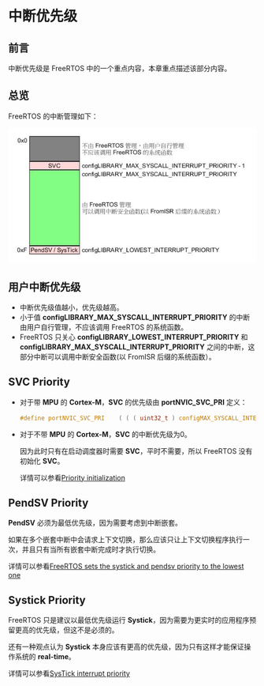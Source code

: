 # 中断优先级

## 前言

中断优先级是 FreeRTOS 中的一个重点内容，本章重点描述该部分内容。

## 总览

FreeRTOS 的中断管理如下：

![interrupt priority][1]

## 用户中断优先级

 - 中断优先级值越小，优先级越高。
 - 小于值 **configLIBRARY_MAX_SYSCALL_INTERRUPT_PRIORITY** 的中断由用户自行管理，不应该调用 FreeRTOS 的系统函数。
 - FreeRTOS 只关心 **configLIBRARY_LOWEST_INTERRUPT_PRIORITY** 和 **configLIBRARY_MAX_SYSCALL_INTERRUPT_PRIORITY** 之间的中断，这部分中断可以调用中断安全函数(以 FromISR 后缀的系统函数）。

## SVC Priority

 - 对于带 **MPU** 的 **Cortex-M**，**SVC** 的优先级由 **portNVIC_SVC_PRI** 定义：

    ```C
    #define portNVIC_SVC_PRI    ( ( ( uint32_t ) configMAX_SYSCALL_INTERRUPT_PRIORITY - 1UL ) << 24UL )
    ```

 - 对于不带 **MPU** 的 **Cortex-M**，**SVC** 的中断优先级为0。

    因为此时只有在启动调度器时需要 **SVC**，平时不需要，所以 FreeRTOS 没有初始化 **SVC**。

    详情可以参看[Priority initialization][2]

## PendSV Priority

**PendSV** 必须为最低优先级，因为需要考虑到中断嵌套。

如果在多个嵌套中断中会请求上下文切换，那么应该只让上下文切换程序执行一次，并且只有当所有嵌套中断完成时才执行切换。

详情可以参看[FreeRTOS sets the systick and pendsv priority to the lowest one][3]

## Systick Priority

FreeRTOS 只是建议以最低优先级运行 **Systick**，因为需要为更实时的应用程序预留更高的优先级，但这不是必须的。

还有一种观点认为 **Systick** 本身应该有更高的优先级，因为只有这样才能保证操作系统的 **real-time**。

详情可以参看[SysTick interrupt priority][4]

 [1]: ./images/interrupt_priority.jpg
 [2]: https://sourceforge.net/p/freertos/discussion/382005/thread/1a42e593/
 [3]: https://sourceforge.net/p/freertos/discussion/382005/thread/0dfa0de2/?limit=25#3265
 [4]: https://sourceforge.net/p/freertos/discussion/382005/thread/99f02a87/
